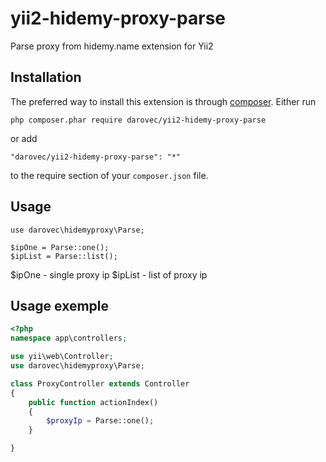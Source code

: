 yii2-hidemy-proxy-parse
===============================
Parse proxy from hidemy.name extension for Yii2

Installation
------------
The preferred way to install this extension is through [composer](http://getcomposer.org/download/).
Either run

```
php composer.phar require darovec/yii2-hidemy-proxy-parse
```

or add


```
"darovec/yii2-hidemy-proxy-parse": "*"
```

to the require section of your `composer.json` file.

Usage
-----

```
use darovec\hidemyproxy\Parse;

$ipOne = Parse::one();
$ipList = Parse::list();
```

$ipOne - single proxy ip
$ipList - list of proxy ip

Usage exemple
-------------

```php
<?php
namespace app\controllers;

use yii\web\Controller;
use darovec\hidemyproxy\Parse;

class ProxyController extends Controller
{
	public function actionIndex()
	{
		$proxyIp = Parse::one();
	}

}
```